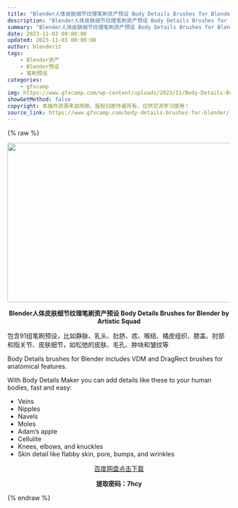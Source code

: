 ```yaml
---
title: "Blender人体皮肤细节纹理笔刷资产预设 Body Details Brushes for Blender by Artistic Squad"
description: "Blender人体皮肤细节纹理笔刷资产预设 Body Details Brushes for Blender by Artistic Squad 包含91组笔刷预设，比如静脉、乳头、肚脐、痣、喉结、橘..."
summary: "Blender人体皮肤细节纹理笔刷资产预设 Body Details Brushes for Blender by Artistic Squad 包含91组笔刷预设，比如静脉、乳头、肚脐、痣、喉结、橘..."
date: 2023-11-03 00:00:00
updated: 2023-11-03 00:00:00
author: blenderit
tags: 
    - Blender资产
    - Blender预设
    - 笔刷预设
categories:
    - gfxcamp
img: https://www.gfxcamp.com/wp-content/uploads/2023/11/Body-Details-Brushes-for-Blender-by-Artistic-Squad.jpg
showGetMethod: false
copyright: 本插件资源来自网络，版权归原作者所有，仅供交流学习使用！
source_link: https://www.gfxcamp.com/body-details-brushes-for-blender/
---
```


{% raw %}
<div><p><img decoding="async" class="aligncenter size-full wp-image-116205" src="https://www.gfxcamp.com/wp-content/uploads/2023/11/Body-Details-Brushes-for-Blender-by-Artistic-Squad.jpg" data-src="https://www.gfxcamp.com/wp-content/uploads/2023/11/Body-Details-Brushes-for-Blender-by-Artistic-Squad.jpg" alt="" width="640" height="360" data-srcset="https://www.gfxcamp.com/wp-content/uploads/2023/11/Body-Details-Brushes-for-Blender-by-Artistic-Squad.jpg 640w, https://www.gfxcamp.com/wp-content/uploads/2023/11/Body-Details-Brushes-for-Blender-by-Artistic-Squad-150x84.jpg 150w" data-sizes="(max-width: 640px) 100vw, 640px"></p><p style="text-align: center;"><strong>Blender人体皮肤细节纹理笔刷资产预设 Body Details Brushes for Blender by Artistic Squad</strong></p><p>包含91组笔刷预设，比如静脉、乳头、肚脐、痣、喉结、橘皮组织、膝盖、肘部和指关节、皮肤细节，如松弛的皮肤、毛孔、肿块和皱纹等</p><p>Body Details brushes for Blender includes VDM and DragRect brushes for anatomical features.</p><p>With Body Details Maker you can add details like these to your human bodies, fast and easy:</p><ul>
<li>Veins</li>
<li>Nipples</li>
<li>Navels</li>
<li>Moles</li>
<li>Adam’s apple</li>
<li>Cellulite</li>
<li>Knees, elbows, and knuckles</li>
<li>Skin detail like flabby skin, pore, bumps, and wrinkles</li>
</ul><p style="text-align: center;"><a class="maxbutton-3 maxbutton maxbutton-baidu" target="_blank" rel="noopener" href="https://pan.baidu.com/s/1CuGAoR575djnf1JYWGRkvA?pwd=7hcy"><span class="mb-text">百度网盘点击下载</span></a></p><p style="text-align: center;"><strong>提取密码：7hcy</strong></p></div>
<div style="display: none">gfxcamp</div>
{% endraw %}